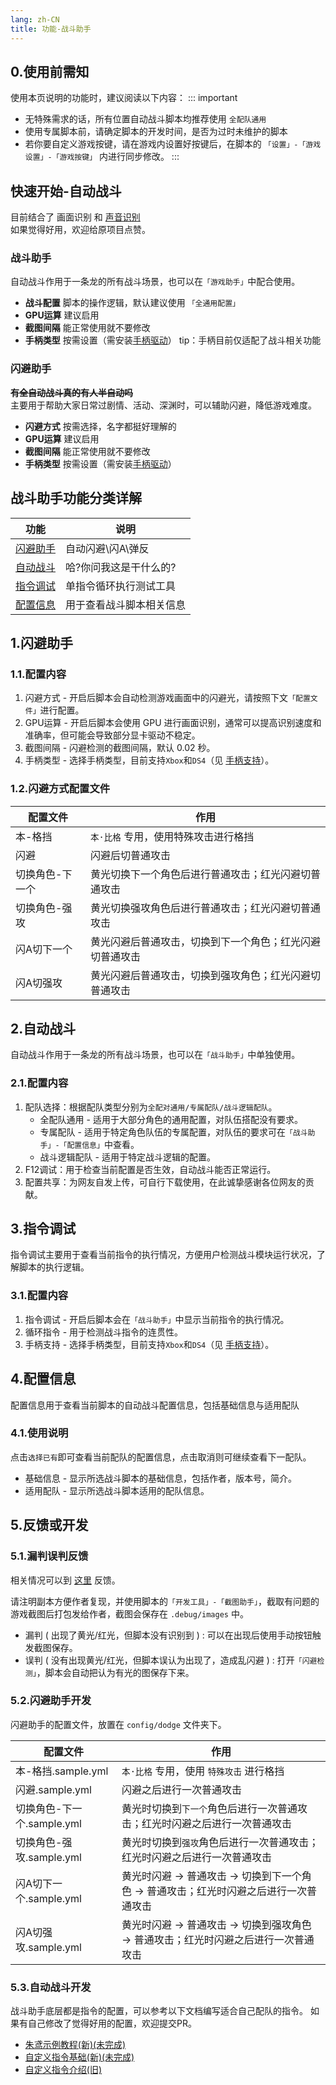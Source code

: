 ```yaml
---
lang: zh-CN
title: 功能-战斗助手
---
```


## 0.使用前需知

使用本页说明的功能时，建议阅读以下内容：
::: important
- 无特殊需求的话，所有位置自动战斗脚本均推荐使用 `全配队通用`
- 使用专属脚本前，请确定脚本的开发时间，是否为过时未维护的脚本
- 若你要自定义游戏按键，请在游戏内设置好按键后，在脚本的 `「设置」-「游戏设置」-「游戏按键」` 内进行同步修改。
:::

## 快速开始-自动战斗
目前结合了 画面识别 和 [声音识别](https://github.com/ImLaoBJie/ZZZSoundTrigger)  
如果觉得好用，欢迎给原项目点赞。  

### 战斗助手
自动战斗作用于一条龙的所有战斗场景，也可以在`「游戏助手」`中配合使用。

- **战斗配置** 脚本的操作逻辑，默认建议使用 `「全通用配置」`
- **GPU运算** 建议启用
- **截图间隔** 能正常使用就不要修改
- **手柄类型** 按需设置（需安装[手柄驱动]()） tip：手柄目前仅适配了战斗相关功能

### 闪避助手
~~**有全自动战斗真的有人半自动吗**~~  
主要用于帮助大家日常过剧情、活动、深渊时，可以辅助闪避，降低游戏难度。  

- **闪避方式** 按需选择，名字都挺好理解的
- **GPU运算** 建议启用
- **截图间隔** 能正常使用就不要修改
- **手柄类型** 按需设置（需安装[手柄驱动]()）

## 战斗助手功能分类详解

|  功能   | 说明  |
|  ----  | ----  |
| [闪避助手](#_1-闪避助手) | 自动闪避\闪A\弹反 |
| [自动战斗]() | 哈?你问我这是干什么的? |
| [指令调试]() | 单指令循环执行测试工具 |
| [配置信息]() | 用于查看战斗脚本相关信息 |

## 1.闪避助手

### 1.1.配置内容
1. 闪避方式 - 开启后脚本会自动检测游戏画面中的闪避光，请按照下文`「配置文件」`进行配置。
1. GPU运算 - 开启后脚本会使用 GPU 进行画面识别，通常可以提高识别速度和准确率，但可能会导致部分显卡驱动不稳定。
1. 截图间隔 - 闪避检测的截图间隔，默认 0.02 秒。
1. 手柄类型 - 选择手柄类型，目前支持`Xbox`和`DS4`（见 [手柄支持](feat_gamepad.md)）。

### 1.2.闪避方式配置文件

|配置文件|作用|
|---|---|
|本-格挡|`本·比格` 专用，使用特殊攻击进行格挡|
|闪避|闪避后切普通攻击|
|切换角色-下一个|黄光切换下一个角色后进行普通攻击；红光闪避切普通攻击|
|切换角色-强攻|黄光切换强攻角色后进行普通攻击；红光闪避切普通攻击|
|闪A切下一个|黄光闪避后普通攻击，切换到下一个角色；红光闪避切普通攻击|
|闪A切强攻|黄光闪避后普通攻击，切换到强攻角色；红光闪避切普通攻击|

## 2.自动战斗

自动战斗作用于一条龙的所有战斗场景，也可以在`「战斗助手」`中单独使用。

### 2.1.配置内容

1. 配队选择：根据配队类型分别为`全配对通用/专属配队/战斗逻辑配队`。
    - 全配队通用 - 适用于大部分角色的通用配置，对队伍搭配没有要求。
    - 专属配队 - 适用于特定角色队伍的专属配置，对队伍的要求可在`「战斗助手」-「配置信息」`中查看。
    - 战斗逻辑配队 - 适用于特定战斗逻辑的配置。
2. F12调试：用于检查当前配置是否生效，自动战斗能否正常运行。
3. 配置共享：为网友自发上传，可自行下载使用，在此诚挚感谢各位网友的贡献。

## 3.指令调试

指令调试主要用于查看当前指令的执行情况，方便用户检测战斗模块运行状况，了解脚本的执行逻辑。

### 3.1.配置内容

1. 指令调试 - 开启后脚本会在`「战斗助手」`中显示当前指令的执行情况。
1. 循环指令 - 用于检测战斗指令的连贯性。
1. 手柄支持 - 选择手柄类型，目前支持`Xbox`和`DS4`（见 [手柄支持](feat_gamepad.md)）。

## 4.配置信息

配置信息用于查看当前脚本的自动战斗配置信息，包括基础信息与适用配队

### 4.1.使用说明

点击`选择已有`即可查看当前配队的配置信息，点击取消则可继续查看下一配队。

- 基础信息 - 显示所选战斗脚本的基础信息，包括作者，版本号，简介。
- 适用配队 - 显示所选战斗脚本适用的配队信息。

## 5.反馈或开发

### 5.1.漏判误判反馈

相关情况可以到 [这里](https://github.com/OneDragon-Anything/ZenlessZoneZero-OneDragon/issues/new?assignees=&labels=bug&projects=&template=02-bug-dodge-assistant.yml&title=%5B%E9%97%AE%E9%A2%98%E5%8F%8D%E9%A6%88%5D+%5B%E9%97%AA%E9%81%BF%E5%8A%A9%E6%89%8B%5D+) 反馈。

请注明副本方便作者复现，并使用脚本的`「开发工具」-「截图助手」`，截取有问题的游戏截图后打包发给作者，截图会保存在 `.debug/images` 中。

- 漏判 ( 出现了黄光/红光，但脚本没有识别到 ) : 可以在出现后使用手动按钮触发截图保存。
- 误判 ( 没有出现黄光/红光，但脚本误认为出现了，造成乱闪避 ) : 打开`「闪避检测」`，脚本会自动把认为有光的图保存下来。

### 5.2.闪避助手开发

闪避助手的配置文件，放置在 `config/dodge` 文件夹下。

|配置文件|作用|
|---|---|
|本-格挡.sample.yml|`本·比格` 专用，使用 `特殊攻击` 进行格挡|
|闪避.sample.yml|闪避之后进行一次普通攻击|
|切换角色-下一个.sample.yml|黄光时切换到`下一个`角色后进行一次普通攻击；红光时闪避之后进行一次普通攻击|
|切换角色-强攻.sample.yml|黄光时切换到`强攻`角色后进行一次普通攻击；红光时闪避之后进行一次普通攻击|
|闪A切下一个.sample.yml|黄光时闪避 -> 普通攻击 -> 切换到下一个角色 -> 普通攻击；红光时闪避之后进行一次普通攻击|
|闪A切强攻.sample.yml|黄光时闪避 -> 普通攻击 -> 切换到强攻角色 -> 普通攻击；红光时闪避之后进行一次普通攻击|

### 5.3.自动战斗开发

战斗助手底层都是指令的配置，可以参考以下文档编写适合自己配队的指令。
如果有自己修改了觉得好用的配置，欢迎提交PR。

- [朱鸢示例教程(新)(未完成)](../auto_battle_guide/zhu_yuan/zhu_yuan_01.md)
- [自定义指令基础(新)(未完成)](../auto_battle_guide/basic/basic_00_yaml.md)
- [自定义指令介绍(旧)](./feat_custom_op.md)